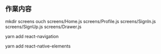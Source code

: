 ## 作業内容

mkdir screens
ouch screens/Home.js screens/Profile.js screens/SignIn.js screens/SignUp.js screens/Drawer.js

yarn add react-navigation

yarn add react-native-elements